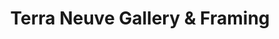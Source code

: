---
title: "Terra Neuve Gallery & Framing"
url: /aurora/terra-neuve-gallery-und-framing/
shop: Kunst
---